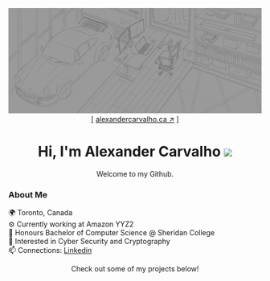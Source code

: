 
<p align='center'>
    <a href='https://alexandercarvalho.ca' target='blank'><img src='./client/src/assets/alvx-wallpaper.jpg'/></a>
    [ <a href='https://alexandercarvalho.ca' target='blank'>alexandercarvalho.ca ↗︎</a> ]
    <h1 align='center'>Hi, I'm Alexander Carvalho <img width='25' src='https://user-images.githubusercontent.com/42378118/110234147-e3259600-7f4e-11eb-95be-0c4047144dea.gif'/></h1>
    <p align='center'>Welcome to my Github.</p>
</p>

### About Me
🌍 Toronto, Canada  
⚙️ Currently working at Amazon YYZ2  
🏫 Honours Bachelor of Computer Science @ Sheridan College  
🔭 Interested in Cyber Security and Cryptography  
📫 Connections: [Linkedin](https://www.linkedin.com/in/-alexandercarvalho/)  

<p align='center'>Check out some of my projects below!</p>
